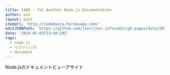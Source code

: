 ```yaml
---
title: YAND - Yet Another Node.js Documentation
author: azu
layout: post
itemUrl: 'http://nodemanja.herokuapp.com/'
editJSONPath: 'https://github.com/jser/jser.info/edit/gh-pages/data/2014/01/index.json'
date: '2014-01-03T13:40:29Z'
tags:
  - node.js
  - リファレンス
  - document
---
```

Node.jsのドキュメントビューアサイト
